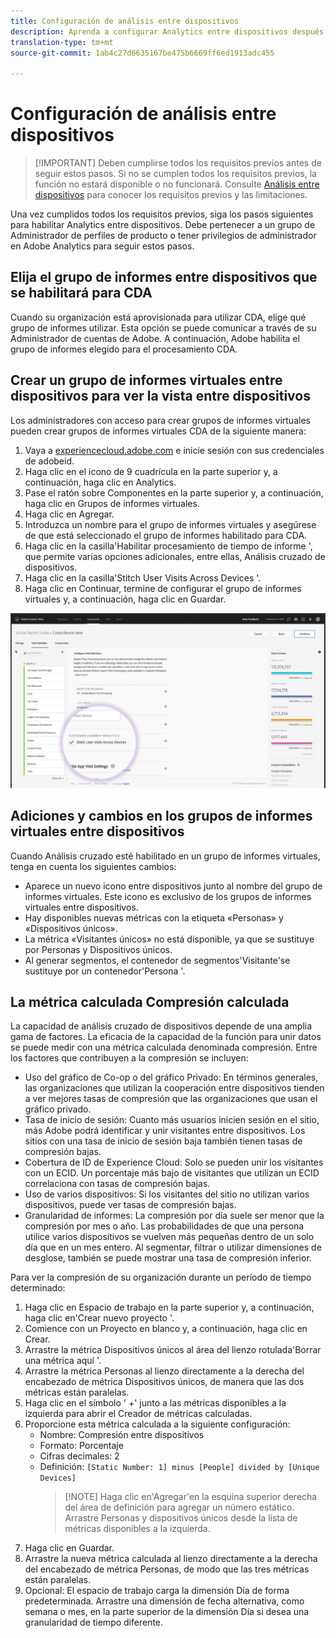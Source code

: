 ```yaml
---
title: Configuración de análisis entre dispositivos
description: Aprenda a configurar Analytics entre dispositivos después de cumplir los requisitos previos.
translation-type: tm+mt
source-git-commit: 1ab4c27d6635167be475b6669ff6ed1913adc455

---
```



# Configuración de análisis entre dispositivos

> [!IMPORTANT] Deben cumplirse todos los requisitos previos antes de seguir estos pasos. Si no se cumplen todos los requisitos previos, la función no estará disponible o no funcionará. Consulte [Análisis entre dispositivos](cda-home.md) para conocer los requisitos previos y las limitaciones.

Una vez cumplidos todos los requisitos previos, siga los pasos siguientes para habilitar Analytics entre dispositivos. Debe pertenecer a un grupo de Administrador de perfiles de producto o tener privilegios de administrador en Adobe Analytics para seguir estos pasos.

## Elija el grupo de informes entre dispositivos que se habilitará para CDA

Cuando su organización está aprovisionada para utilizar CDA, elige qué grupo de informes utilizar. Esta opción se puede comunicar a través de su Administrador de cuentas de Adobe. A continuación, Adobe habilita el grupo de informes elegido para el procesamiento CDA.

## Crear un grupo de informes virtuales entre dispositivos para ver la vista entre dispositivos

Los administradores con acceso para crear grupos de informes virtuales pueden crear grupos de informes virtuales CDA de la siguiente manera:

1. Vaya a [experiencecloud.adobe.com](https://experiencecloud.adobe.com) e inicie sesión con sus credenciales de adobeid.
2. Haga clic en el icono de 9 cuadrícula en la parte superior y, a continuación, haga clic en Analytics.
3. Pase el ratón sobre Componentes en la parte superior y, a continuación, haga clic en Grupos de informes virtuales.
4. Haga clic en Agregar.
5. Introduzca un nombre para el grupo de informes virtuales y asegúrese de que está seleccionado el grupo de informes habilitado para CDA.
6. Haga clic en la casilla'Habilitar procesamiento de tiempo de informe ', que permite varias opciones adicionales, entre ellas, Análisis cruzado de dispositivos.
7. Haga clic en la casilla'Stitch User Visits Across Devices '.
8. Haga clic en Continuar, termine de configurar el grupo de informes virtuales y, a continuación, haga clic en Guardar.

![Casilla CDA](assets/cda-checkbox.png)

## Adiciones y cambios en los grupos de informes virtuales entre dispositivos

Cuando Análisis cruzado esté habilitado en un grupo de informes virtuales, tenga en cuenta los siguientes cambios:

* Aparece un nuevo icono entre dispositivos junto al nombre del grupo de informes virtuales. Este icono es exclusivo de los grupos de informes virtuales entre dispositivos.
* Hay disponibles nuevas métricas con la etiqueta «Personas» y «Dispositivos únicos».
* La métrica «Visitantes únicos» no está disponible, ya que se sustituye por Personas y Dispositivos únicos.
* Al generar segmentos, el contenedor de segmentos'Visitante'se sustituye por un contenedor'Persona '.

## La métrica calculada Compresión calculada

La capacidad de análisis cruzado de dispositivos depende de una amplia gama de factores. La eficacia de la capacidad de la función para unir datos se puede medir con una métrica calculada denominada compresión. Entre los factores que contribuyen a la compresión se incluyen:

* Uso del gráfico de Co-op o del gráfico Privado: En términos generales, las organizaciones que utilizan la cooperación entre dispositivos tienden a ver mejores tasas de compresión que las organizaciones que usan el gráfico privado.
* Tasa de inicio de sesión: Cuanto más usuarios inicien sesión en el sitio, más Adobe podrá identificar y unir visitantes entre dispositivos. Los sitios con una tasa de inicio de sesión baja también tienen tasas de compresión bajas.
* Cobertura de ID de Experience Cloud: Solo se pueden unir los visitantes con un ECID. Un porcentaje más bajo de visitantes que utilizan un ECID correlaciona con tasas de compresión bajas.
* Uso de varios dispositivos: Si los visitantes del sitio no utilizan varios dispositivos, puede ver tasas de compresión bajas.
* Granularidad de informes: La compresión por día suele ser menor que la compresión por mes o año. Las probabilidades de que una persona utilice varios dispositivos se vuelven más pequeñas dentro de un solo día que en un mes entero. Al segmentar, filtrar o utilizar dimensiones de desglose, también se puede mostrar una tasa de compresión inferior.

Para ver la compresión de su organización durante un período de tiempo determinado:

1. Haga clic en Espacio de trabajo en la parte superior y, a continuación, haga clic en'Crear nuevo proyecto '.
2. Comience con un Proyecto en blanco y, a continuación, haga clic en Crear.
3. Arrastre la métrica Dispositivos únicos al área del lienzo rotulada'Borrar una métrica aquí '.
4. Arrastre la métrica Personas al lienzo directamente a la derecha del encabezado de métrica Dispositivos únicos, de manera que las dos métricas están paralelas.
5. Haga clic en el símbolo ' +' junto a las métricas disponibles a la izquierda para abrir el Creador de métricas calculadas.
6. Proporcione esta métrica calculada a la siguiente configuración:
   * Nombre: Compresión entre dispositivos
   * Formato: Porcentaje
   * Cifras decimales: 2
   * Definición: `[Static Number: 1] minus [People] divided by [Unique Devices]`
      > [!NOTE] Haga clic en'Agregar'en la esquina superior derecha del área de definición para agregar un número estático. Arrastre Personas y dispositivos únicos desde la lista de métricas disponibles a la izquierda.
7. Haga clic en Guardar.
8. Arrastre la nueva métrica calculada al lienzo directamente a la derecha del encabezado de métrica Personas, de modo que las tres métricas están paralelas.
9. Opcional: El espacio de trabajo carga la dimensión Día de forma predeterminada. Arrastre una dimensión de fecha alternativa, como semana o mes, en la parte superior de la dimensión Día si desea una granularidad de tiempo diferente.

